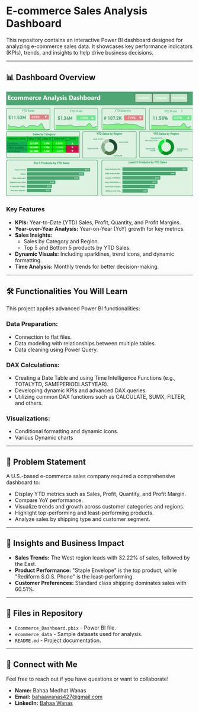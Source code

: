 # E-commerce Sales Analysis Dashboard

This repository contains an interactive Power BI dashboard designed for analyzing e-commerce sales data. It showcases key performance indicators (KPIs), trends, and insights to help drive business decisions.

---

## 📊 Dashboard Overview

![E-commerce Dashboard](Dashboard.png)

### Key Features
- **KPIs:** Year-to-Date (YTD) Sales, Profit, Quantity, and Profit Margins.
- **Year-over-Year Analysis:** Year-on-Year (YoY) growth for key metrics.
- **Sales Insights:**
  - Sales by Category and Region.
  - Top 5 and Bottom 5 products by YTD Sales.
- **Dynamic Visuals:** Including sparklines, trend icons, and dynamic formatting.
- **Time Analysis:** Monthly trends for better decision-making.

---

## 🛠 Functionalities You Will Learn

This project applies advanced Power BI functionalities:

### Data Preparation:
- Connection to flat files.
- Data modeling with relationships between multiple tables.
- Data cleaning using Power Query.

### DAX Calculations:
- Creating a Date Table and using Time Intelligence Functions (e.g., TOTALYTD, SAMEPERIODLASTYEAR).
- Developing dynamic KPIs and advanced DAX queries.
- Utilizing common DAX functions such as CALCULATE, SUMX, FILTER, and others.

### Visualizations:
- Conditional formatting and dynamic icons.
- Various Dynamic charts

---

## 📂 Problem Statement

A U.S.-based e-commerce sales company required a comprehensive dashboard to:
- Display YTD metrics such as Sales, Profit, Quantity, and Profit Margin.
- Compare YoY performance.
- Visualize trends and growth across customer categories and regions.
- Highlight top-performing and least-performing products.
- Analyze sales by shipping type and customer segment.

---

## 📑 Insights and Business Impact

- **Sales Trends:** The West region leads with 32.22% of sales, followed by the East.
- **Product Performance:** "Staple Envelope" is the top product, while "Rediform S.O.S. Phone" is the least-performing.
- **Customer Preferences:** Standard class shipping dominates sales with 60.51%.

---

## 📂 Files in Repository

- `Ecommerce_Dashboard.pbix` - Power BI file.
- `ecommerce_data` - Sample datasets used for analysis.
- `README.md` - Project documentation.

---

## 🔗 Connect with Me

Feel free to reach out if you have questions or want to collaborate!

- **Name:** Bahaa Medhat Wanas  
- **Email:** [bahaawanas427@gmail.com](mailto:bahaawanas427@gmail.com)  
- **LinkedIn:** [Bahaa Wanas](https://www.linkedin.com/in/bahaa-wanas-9797b923a)
